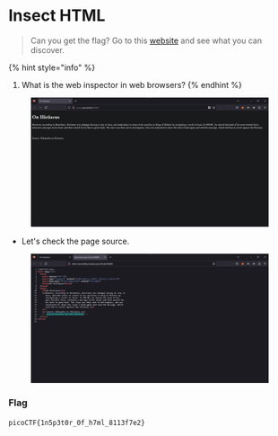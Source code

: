 # Insect HTML

> Can you get the flag? Go to this [website](http://saturn.picoctf.net:56849/) and see what you can discover.

{% hint style="info" %}
1. What is the web inspector in web browsers?
{% endhint %}

<figure><img src="../../.gitbook/assets/1 (55).png" alt=""><figcaption></figcaption></figure>

* Let's check the page source.

<figure><img src="../../.gitbook/assets/2 (54).png" alt=""><figcaption></figcaption></figure>

### Flag

```
picoCTF{1n5p3t0r_0f_h7ml_8113f7e2}
```

